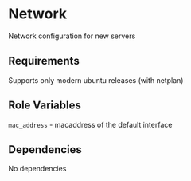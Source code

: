 Network
=========

Network configuration for new servers

Requirements
------------

Supports only modern ubuntu releases (with netplan)

Role Variables
--------------

`mac_address` - macaddress of the default interface

Dependencies
------------

No dependencies


